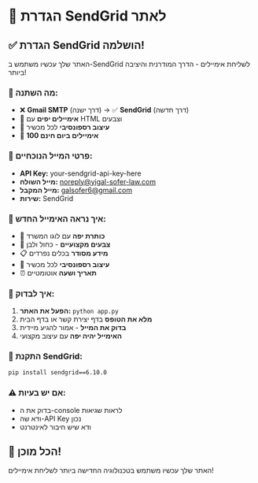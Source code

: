 # 📧 הגדרת SendGrid לאתר

## ✅ **הגדרת SendGrid הושלמה!**

האתר שלך עכשיו משתמש ב-SendGrid לשליחת אימיילים - הדרך המודרנית והיציבה ביותר!

### 🎯 **מה השתנה:**
- ❌ **Gmail SMTP** (דרך ישנה) → ✅ **SendGrid** (דרך חדשה)
- 🎨 **אימיילים יפים** עם HTML וצבעים
- 📱 **עיצוב רספונסיבי** לכל מכשיר
- 🚀 **100 אימיילים ביום חינם**

### 📧 **פרטי המייל הנוכחיים:**
- **API Key:** your-sendgrid-api-key-here
- **מייל השולח:** noreply@yigal-sofer-law.com
- **מייל המקבל:** galsofer6@gmail.com
- **שירות:** SendGrid

### 🎨 **איך נראה האימייל החדש:**
- 📧 **כותרת יפה** עם לוגו המשרד
- 🎨 **צבעים מקצועיים** - כחול ולבן
- 📋 **מידע מסודר** בכלים נפרדים
- 📱 **עיצוב רספונסיבי** לכל מכשיר
- ⏰ **תאריך ושעה** אוטומטיים

### 🚀 **איך לבדוק:**
1. **הפעל את האתר:** `python app.py`
2. **מלא את הטופס** בדף יצירת קשר או בדף הבית
3. **בדוק את המייל** - אמור להגיע מיידית
4. **האימייל יהיה יפה** עם עיצוב מקצועי

### 🔧 **התקנת SendGrid:**
```bash
pip install sendgrid==6.10.0
```

### ⚠️ **אם יש בעיות:**
- בדוק את ה-console לראות שגיאות
- ודא שה-API Key נכון
- ודא שיש חיבור לאינטרנט

## 🎉 **הכל מוכן!**
האתר שלך עכשיו משתמש בטכנולוגיה החדישה ביותר לשליחת אימיילים!
